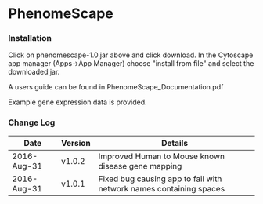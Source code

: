 # PhenomeScape

<h3>Installation</h3>

Click on phenomescape-1.0.jar above and click download. In the Cytoscape app manager (Apps->App Manager) choose "install from file" and select the downloaded jar.

A users guide can be found in PhenomeScape_Documentation.pdf

Example gene expression data is provided.

<h3>Change Log</h3>

|Date|Version|Details|
|----------------|------------|--------------------------------------------------------------------|
|2016-Aug-31 |  v1.0.2| Improved Human to Mouse known disease gene mapping |
|2016-Aug-31 |  v1.0.1| Fixed bug causing app to fail with network names containing spaces |
